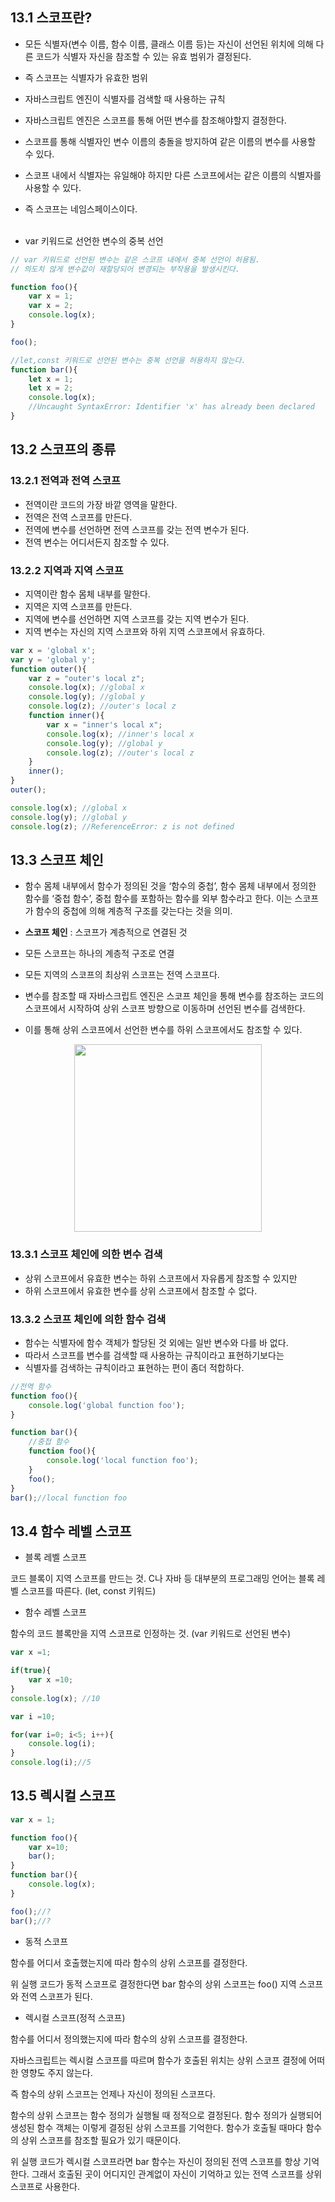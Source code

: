 ## 13.1 스코프란?

- 모든 식별자(변수 이름, 함수 이름, 클래스 이름 등)는 자신이 선언된 위치에 의해 다른 코드가 식별자 자신을 참조할 수 있는 유효 범위가 결정된다.
- 즉 스코프는 식별자가 유효한 범위
- 자바스크립트 엔진이 식별자를 검색할 때 사용하는 규칙

- 자바스크립트 엔진은 스코프를 통해 어떤 변수를 참조해야할지 결정한다.

- 스코프를 통해 식별자인 변수 이름의 충돌을 방지하여 같은 이름의 변수를 사용할 수 있다.

- 스코프 내에서 식별자는 유일해야 하지만 다른 스코프에서는 같은 이름의 식별자를 사용할 수 있다.

- 즉 스코프는 네임스페이스이다.
<br><br>

- var 키워드로 선언한 변수의 중복 선언

```jsx
// var 키워드로 선언된 변수는 같은 스코프 내에서 중복 선언이 허용됨.
// 의도치 않게 변수값이 재할당되어 변경되는 부작용을 발생시킨다.

function foo(){
    var x = 1;
    var x = 2;
    console.log(x);
}

foo();

//let,const 키워드로 선언된 변수는 중복 선언을 허용하지 않는다.
function bar(){
    let x = 1;
    let x = 2;
    console.log(x);
    //Uncaught SyntaxError: Identifier 'x' has already been declared
}

```

 ## 13.2 스코프의 종류 

 ### 13.2.1 전역과 전역 스코프 

- 전역이란 코드의 가장 바깥 영역을 말한다.
- 전역은 전역 스코프를 만든다.
- 전역에 변수를 선언하면 전역 스코프를 갖는 전역 변수가 된다.
- 전역 변수는 어디서든지 참조할 수 있다.

 ### 13.2.2 지역과 지역 스코프 

- 지역이란 함수 몸체 내부를 말한다.
- 지역은 지역 스코프를 만든다.
- 지역에 변수를 선언하면 지역 스코프를 갖는 지역 변수가 된다.
- 지역 변수는 자신의 지역 스코프와 하위 지역 스코프에서 유효하다.

```jsx
var x = 'global x';
var y = 'global y';
function outer(){
    var z = "outer's local z";
    console.log(x); //global x
    console.log(y); //global y
    console.log(z); //outer's local z
    function inner(){
        var x = "inner's local x";
        console.log(x); //inner's local x
        console.log(y); //global y
        console.log(z); //outer's local z
    }
    inner();
}
outer();

console.log(x); //global x
console.log(y); //global y
console.log(z); //ReferenceError: z is not defined

```

 ## 13.3 스코프 체인 

- 함수 몸체 내부에서 함수가 정의된 것을 ‘함수의 중첩’, 함수 몸체 내부에서 정의한 함수를 ‘중첩 함수’, 중첩 함수를 포함하는 함수를 외부 함수라고 한다. 이는 스코프가 함수의 중첩에 의해 계층적 구조를 갖는다는 것을 의미.
-  **스코프 체인** : 스코프가 계층적으로 연결된 것

- 모든 스코프는 하나의 계층적 구조로 연결

- 모든 지역의 스코프의 최상위 스코프는 전역 스코프다.

- 변수를 참조할 때 자바스크립트 엔진은 스코프 체인을 통해 변수를 참조하는 코드의 스코프에서 시작하여 상위 스코프 방향으로 이동하며 선언된 변수를 검색한다.
- 이를 통해 상위 스코프에서 선언한 변수를 하위 스코프에서도 참조할 수 있다.

<p align="center"><img src="https://user-images.githubusercontent.com/85421850/158827917-baf6df45-2285-4ae7-81ba-1adc271839e8.png" width='300px'/>

 ### 13.3.1 스코프 체인에 의한 변수 검색 

- 상위 스코프에서 유효한 변수는 하위 스코프에서 자유롭게 참조할 수 있지만
- 하위 스코프에서 유효한 변수를 상위 스코프에서 참조할 수 없다.

 ### 13.3.2 스코프 체인에 의한 함수 검색 

- 함수는 식별자에 함수 객체가 할당된 것 외에는 일반 변수와 다를 바 없다.
- 따라서 스코프를 변수를 검색할 때 사용하는 규칙이라고 표현하기보다는
- 식별자를 검색하는 규칙이라고 표현하는 편이 좀더 적합하다.

```jsx
//전역 함수
function foo(){
    console.log('global function foo');
}

function bar(){  
    //중첩 함수
    function foo(){
        console.log('local function foo');
    }
    foo(); 
}
bar();//local function foo
```

 ## 13.4 함수 레벨 스코프 

- 블록 레벨 스코프

코드 블록이 지역 스코프를 만드는 것. C나 자바 등 대부분의 프로그래밍 언어는 블록 레벨 스코프를 따른다. (let, const 키워드)

- 함수 레벨 스코프

함수의 코드 블록만을 지역 스코프로 인정하는 것. (var 키워드로 선언된 변수)

```jsx
var x =1;

if(true){
    var x =10;
}
console.log(x); //10

var i =10;

for(var i=0; i<5; i++){
    console.log(i);
}
console.log(i);//5

```

 ## 13.5 렉시컬 스코프 

```jsx
var x = 1;

function foo(){
    var x=10;
    bar();
}
function bar(){
    console.log(x);
}

foo();//?
bar();//?

```

- 동적 스코프

함수를 어디서 호출했는지에 따라 함수의 상위 스코프를 결정한다.

위 실행 코드가 동적 스코프로 결정한다면 bar 함수의 상위 스코프는 foo() 지역 스코프와 전역 스코프가 된다.

- 렉시컬 스코프(정적 스코프)

함수를 어디서 정의했는지에 따라 함수의 상위 스코프를 결정한다.

자바스크립트는 렉시컬 스코프를 따르며 함수가 호출된 위치는 상위 스코프 결정에 어떠한 영향도 주지 않는다.

즉 함수의 상위 스코프는 언제나 자신이 정의된 스코프다.

함수의 상위 스코프는 함수 정의가 실행될 때 정적으로 결정된다. 함수 정의가 실행되어 생성된 함수 객체는 이렇게 결정된 상위 스코프를 기억한다. 함수가 호출될 때마다 함수의 상위 스코프를 참조할 필요가 있기 때문이다.

위 실행 코드가 렉시컬 스코프라면 bar 함수는 자신이 정의된 전역 스코프를 항상 기억한다. 그래서 호출된 곳이 어디지인 관계없이 자신이 기억하고 있는 전역 스코프를 상위 스코프로 사용한다.
